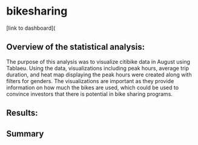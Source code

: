 # bikesharing
[link to dashboard](
## Overview of the statistical analysis:
The purpose of this analysis was to visualize citibike data in August using Tablaeu. Using the data, visualizations including peak hours, average trip duration, and heat map displaying the peak hours were created along with filters for genders. The visualizations are important as they provide information on how much the bikes are used, which could be used to convince investors that there is potential in bike sharing programs.

## Results:


## Summary
